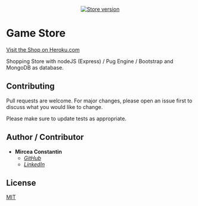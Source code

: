 <p align="center">
    <a href="https://store-games.herokuapp.com/" target="_blank">
        <img src="https://img.shields.io/badge/Game%20%Store-1.0.0-red.svg?style=for-the-badge" alt="Store version">
    </a>
</p>

# Game Store
[Visit the Shop on Heroku.com](https://floating-garden-10269.herokuapp.com/)

Shopping Store with nodeJS (Express) / Pug Engine / Bootstrap and MongoDB as database.

## Contributing
Pull requests are welcome. For major changes, please open an issue first to discuss what you would like to change.

Please make sure to update tests as appropriate.

## Author / Contributor
-   **Mircea Constantin**
    - *[GitHub](https://github.com/MirceaConstantin)*
    - *[LinkedIn](https://www.linkedin.com/in/constantin-m-b6b602125/)*

## License
[MIT](https://choosealicense.com/licenses/mit/)
